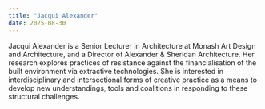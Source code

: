 ```yaml
---
title: "Jacqui Alexander"
date: 2025-08-30
---
```


Jacqui Alexander is a Senior Lecturer in Architecture at Monash Art Design and
Architecture, and a Director of Alexander & Sheridan Architecture. Her research
explores practices of resistance against the financialisation of the built
environment via extractive technologies. She is interested in interdisciplinary
and intersectional forms of creative practice as a means to develop new
understandings, tools and coalitions in responding to these structural
challenges.
